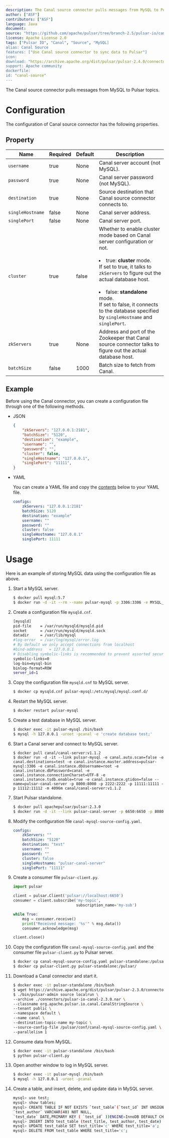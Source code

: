 ```yaml
---
description: The Canal source connector pulls messages from MySQL to Pulsar topics
author: ["ASF"]
contributors: ["ASF"]
language: Java
document: 
source: "https://github.com/apache/pulsar/tree/branch-2.5/pulsar-io/canal/src/main/java/org/apache/pulsar/io/canal"
license: Apache License 2.0
tags: ["Pulsar IO", "Canal", "Source", "MySQL]
alias: Canal Source
features: ["Use Canal source connector to sync data to Pulsar"]
icon: 
download: "https://archive.apache.org/dist/pulsar/pulsar-2.4.0/connectors"
support: Apache community
dockerfile: 
id: "canal-source"
---
```


The Canal source connector pulls messages from MySQL to Pulsar topics.

# Configuration

The configuration of Canal source connector has the following properties.

## Property

| Name | Required | Default | Description |
|------|----------|---------|-------------|
| `username` | true | None | Canal server account (not MySQL).|
| `password` | true | None | Canal server password (not MySQL). |
|`destination`|true|None|Source destination that Canal source connector connects to.
| `singleHostname` | false | None | Canal server address.|
| `singlePort` | false | None | Canal server port.|
| `cluster` | true | false | Whether to enable cluster mode based on Canal server configuration or not.<br/><br/><li>true: **cluster** mode.<br/>If set to true, it talks to `zkServers` to figure out the actual database host.<br/><br/><li>false: **standalone** mode.<br/>If set to false, it connects to the database specified by `singleHostname` and `singlePort`. |
| `zkServers` | true | None | Address and port of the Zookeeper that Canal source connector talks to figure out the actual database host.|
| `batchSize` | false | 1000 | Batch size to fetch from Canal. |

## Example

Before using the Canal connector, you can create a configuration file through one of the following methods.

* JSON 

    ```json
    {
        "zkServers": "127.0.0.1:2181",
        "batchSize": "5120",
        "destination": "example",
        "username": "",
        "password": "",
        "cluster": false,
        "singleHostname": "127.0.0.1",
        "singlePort": "11111",
    }
    ```

* YAML

    You can create a YAML file and copy the [contents](https://github.com/apache/pulsar/blob/master/pulsar-io/canal/src/main/resources/canal-mysql-source-config.yaml) below to your YAML file.

    ```yaml
    configs:
        zkServers: "127.0.0.1:2181"
        batchSize: 5120
        destination: "example"
        username: ""
        password: ""
        cluster: false
        singleHostname: "127.0.0.1"
        singlePort: 11111
    ```

# Usage

Here is an example of storing MySQL data using the configuration file as above.

1. Start a MySQL server.

    ```bash
    $ docker pull mysql:5.7
    $ docker run -d -it --rm --name pulsar-mysql -p 3306:3306 -e MYSQL_ROOT_PASSWORD=canal -e MYSQL_USER=mysqluser -e MYSQL_PASSWORD=mysqlpw mysql:5.7
    ```

2. Create a configuration file `mysqld.cnf`.

    ```bash
    [mysqld]
    pid-file    = /var/run/mysqld/mysqld.pid
    socket      = /var/run/mysqld/mysqld.sock
    datadir     = /var/lib/mysql
    #log-error  = /var/log/mysql/error.log
    # By default we only accept connections from localhost
    #bind-address   = 127.0.0.1
    # Disabling symbolic-links is recommended to prevent assorted security risks
    symbolic-links=0
    log-bin=mysql-bin
    binlog-format=ROW
    server_id=1
    ```

3. Copy the configuration file `mysqld.cnf` to MySQL server.
   
    ```bash
    $ docker cp mysqld.cnf pulsar-mysql:/etc/mysql/mysql.conf.d/
    ```

4.  Restart the MySQL server.
   
    ```bash
    $ docker restart pulsar-mysql
    ```

5.  Create a test database in MySQL server.
   
    ```bash
    $ docker exec -it pulsar-mysql /bin/bash
    $ mysql -h 127.0.0.1 -uroot -pcanal -e 'create database test;'
    ```

6. Start a Canal server and connect to MySQL server.

    ```
    $ docker pull canal/canal-server:v1.1.2
    $ docker run -d -it --link pulsar-mysql -e canal.auto.scan=false -e canal.destinations=test -e canal.instance.master.address=pulsar-mysql:3306 -e canal.instance.dbUsername=root -e canal.instance.dbPassword=canal -e canal.instance.connectionCharset=UTF-8 -e canal.instance.tsdb.enable=true -e canal.instance.gtidon=false --name=pulsar-canal-server -p 8000:8000 -p 2222:2222 -p 11111:11111 -p 11112:11112 -m 4096m canal/canal-server:v1.1.2
    ```

7. Start Pulsar standalone.

    ```bash
    $ docker pull apachepulsar/pulsar:2.3.0
    $ docker run -d -it --link pulsar-canal-server -p 6650:6650 -p 8080:8080 -v $PWD/data:/pulsar/data --name pulsar-standalone apachepulsar/pulsar:2.3.0 bin/pulsar standalone
    ```

8. Modify the configuration file `canal-mysql-source-config.yaml`.

    ```yaml
    configs:
        zkServers: ""
        batchSize: "5120"
        destination: "test"
        username: ""
        password: ""
        cluster: false
        singleHostname: "pulsar-canal-server"
        singlePort: "11111"
    ```

9. Create a consumer file `pulsar-client.py`.

    ```python
    import pulsar

    client = pulsar.Client('pulsar://localhost:6650')
    consumer = client.subscribe('my-topic',
                                subscription_name='my-sub')

    while True:
        msg = consumer.receive()
        print("Received message: '%s'" % msg.data())
        consumer.acknowledge(msg)

    client.close()
    ```

10. Copy the configuration file `canal-mysql-source-config.yaml` and the consumer file  `pulsar-client.py` to Pulsar server.

    ```bash
    $ docker cp canal-mysql-source-config.yaml pulsar-standalone:/pulsar/conf/
    $ docker cp pulsar-client.py pulsar-standalone:/pulsar/
    ```

11. Download a Canal connector and start it.
    
    ```bash
    $ docker exec -it pulsar-standalone /bin/bash
    $ wget https://archive.apache.org/dist/pulsar/pulsar-2.3.0/connectors/pulsar-io-canal-2.3.0.nar -P connectors
    $ ./bin/pulsar-admin source localrun \
    --archive ./connectors/pulsar-io-canal-2.3.0.nar \
    --classname org.apache.pulsar.io.canal.CanalStringSource \
    --tenant public \
    --namespace default \
    --name canal \
    --destination-topic-name my-topic \
    --source-config-file /pulsar/conf/canal-mysql-source-config.yaml \
    --parallelism 1
    ```

12. Consume data from MySQL. 

    ```bash
    $ docker exec -it pulsar-standalone /bin/bash
    $ python pulsar-client.py
    ```

13. Open another window to log in MySQL server.

    ```bash
    $ docker exec -it pulsar-mysql /bin/bash
    $ mysql -h 127.0.0.1 -uroot -pcanal
    ```

14. Create a table, and insert, delete, and update data in MySQL server.
    
    ```bash
    mysql> use test;
    mysql> show tables;
    mysql> CREATE TABLE IF NOT EXISTS `test_table`(`test_id` INT UNSIGNED AUTO_INCREMENT,`test_title` VARCHAR(100) NOT NULL,
    `test_author` VARCHAR(40) NOT NULL,
    `test_date` DATE,PRIMARY KEY ( `test_id` ))ENGINE=InnoDB DEFAULT CHARSET=utf8;
    mysql> INSERT INTO test_table (test_title, test_author, test_date) VALUES("a", "b", NOW());
    mysql> UPDATE test_table SET test_title='c' WHERE test_title='a';
    mysql> DELETE FROM test_table WHERE test_title='c';
    ```
